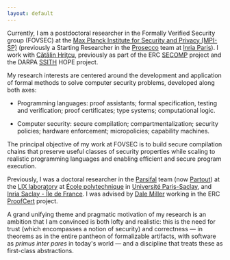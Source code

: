 ```yaml
---
layout: default
---
```


Currently, I am a postdoctoral researcher
in the Formally Verified Security group (FOVSEC)
at the [Max Planck Institute for Security and Privacy (MPI-SP)](https://www.mpi-sp.org/)
(previously a Starting Researcher
in the [Prosecco](https://team.inria.fr/prosecco/) team
at [Inria Paris](https://www.inria.fr/en/centre-inria-de-paris)).
I work with [Cătălin Hriţcu](https://catalin-hritcu.github.io/),
previously as part of the ERC [SECOMP](https://secure-compilation.github.io/) project
and the DARPA [SSITH](https://www.darpa.mil/news-events/2017-04-10) HOPE project.

My research interests are centered around the development and application of
formal methods to solve computer security problems, developed along both axes:

 * Programming languages: proof assistants; formal specification, testing and
   verification; proof certificates; type systems; computational logic.

 * Computer security: secure compilation; compartmentalization; security
   policies; hardware enforcement; micropolicies; capability machines.

The principal objective of my work at FOVSEC is to build secure compilation
chains that preserve useful classes of security properties while scaling to
realistic programming languages and enabling efficient and secure program
execution.

Previously, I was a doctoral researcher
in the [Parsifal](https://team.inria.fr/parsifal/) team
(now [Partout](https://team.inria.fr/partout/))
at the [LIX laboratory](https://www.lix.polytechnique.fr/) at
[École polytechnique](https://www.polytechnique.edu/)
in [Université Paris-Saclay](https://www.universite-paris-saclay.fr/),
and [Inria Saclay - Île de France](https://www.inria.fr/en/inria-saclay-centre).
I was advised by [Dale Miller](http://www.lix.polytechnique.fr/Labo/Dale.Miller/)
working in the ERC [ProofCert](https://team.inria.fr/parsifal/proofcert/) project.

A grand unifying theme and pragmatic motivation of my research is an ambition
that I am convinced is both lofty and realistic: this is the need for trust
(which encompasses a notion of security) and correctness — in theorems as in
the entire pantheon of formalizable artifacts, with software as *primus inter
pares* in today's world — and a discipline that treats these as first-class
abstractions.
